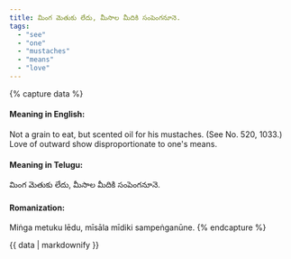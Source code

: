 ```yaml
---
title: మింగ మెతుకు లేదు, మీసాల మీదికి సంపెంగనూనె.
tags:
  - "see"
  - "one"
  - "mustaches"
  - "means"
  - "love"
---
```


{% capture data %}
#### Meaning in English:
Not a grain to eat, but scented oil for his mustaches.
(See No. 520, 1033.)
Love of outward show disproportionate to one's means.

#### Meaning in Telugu:
మింగ మెతుకు లేదు, మీసాల మీదికి సంపెంగనూనె.

#### Romanization:
Miṅga metuku lēdu, mīsāla mīdiki sampeṅganūne.
{% endcapture %}

{{ data | markdownify }}

